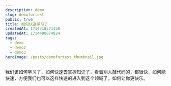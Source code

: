 ```yaml
---
description: demo
slug: demofortest
public: true
title: 如何快速学习了
createdAt: 1714318371358
updatedAt: 1714488074824
tags:
  - demo
  - demo2
  - demo3
heroImage: /posts/demofortest_thumbnail.jpg
---
```

我们该如何学习了，如何快速去掌握知识了，看着别人敲代码的，都很快，如何能快速，方便我们也可以这样快速的进入到这个领域了，如何让你更快乐。
